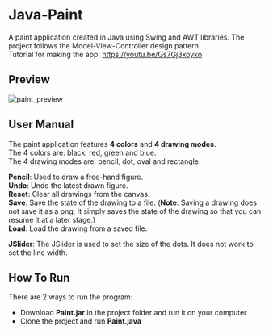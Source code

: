 # Java-Paint
A paint application created in Java using Swing and AWT libraries. The project follows the Model-View-Controller design pattern.  
Tutorial for making the app: https://youtu.be/Gs7Gj3xoyko

## Preview

![paint_preview](https://user-images.githubusercontent.com/76788207/206437570-76096dd0-3b53-4867-a89b-e016d523af2e.png)

## User Manual

The paint application features **4 colors** and **4 drawing modes**.    
The 4 colors are: black, red, green and blue.  
The 4 drawing modes are: pencil, dot, oval and rectangle. 

**Pencil**: Used to draw a free-hand figure.  
**Undo**: Undo the latest drawn figure.   
**Reset**: Clear all drawings from the canvas.  
**Save**: Save the state of the drawing to a file. (**Note**: Saving a drawing does not save it as a png. It simply saves the state of the drawing so that you can resume it at a later stage.)   
**Load**: Load the drawing from a saved file.  


**JSlider**: The JSlider is used to set the size of the dots. It does not work to set the line width.

## How To Run

There are 2 ways to run the program:
- Download **Paint.jar** in the project folder and run it on your computer
- Clone the project and run **Paint.java**
